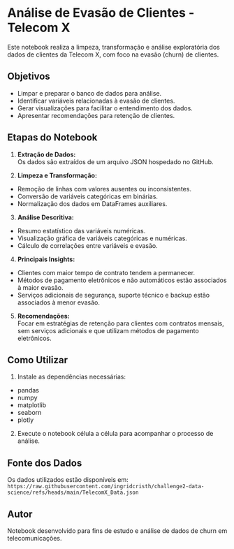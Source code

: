 # Análise de Evasão de Clientes - Telecom X

Este notebook realiza a limpeza, transformação e análise exploratória dos dados de clientes da Telecom X, com foco na evasão (churn) de clientes.

## Objetivos

- Limpar e preparar o banco de dados para análise.
- Identificar variáveis relacionadas à evasão de clientes.
- Gerar visualizações para facilitar o entendimento dos dados.
- Apresentar recomendações para retenção de clientes.

## Etapas do Notebook

1. **Extração de Dados:**  
  Os dados são extraídos de um arquivo JSON hospedado no GitHub.

2. **Limpeza e Transformação:**  
  - Remoção de linhas com valores ausentes ou inconsistentes.
  - Conversão de variáveis categóricas em binárias.
  - Normalização dos dados em DataFrames auxiliares.

3. **Análise Descritiva:**  
  - Resumo estatístico das variáveis numéricas.
  - Visualização gráfica de variáveis categóricas e numéricas.
  - Cálculo de correlações entre variáveis e evasão.

4. **Principais Insights:**  
  - Clientes com maior tempo de contrato tendem a permanecer.
  - Métodos de pagamento eletrônicos e não automáticos estão associados à maior evasão.
  - Serviços adicionais de segurança, suporte técnico e backup estão associados à menor evasão.

5. **Recomendações:**  
  Focar em estratégias de retenção para clientes com contratos mensais, sem serviços adicionais e que utilizam métodos de pagamento eletrônicos.

## Como Utilizar

1. Instale as dependências necessárias:
  - pandas
  - numpy
  - matplotlib
  - seaborn
  - plotly

2. Execute o notebook célula a célula para acompanhar o processo de análise.

## Fonte dos Dados

Os dados utilizados estão disponíveis em:  
`https://raw.githubusercontent.com/ingridcristh/challenge2-data-science/refs/heads/main/TelecomX_Data.json`

## Autor

Notebook desenvolvido para fins de estudo e análise de dados de churn em telecomunicações.